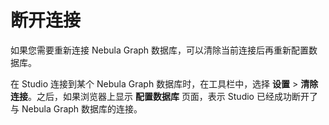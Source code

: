 # 断开连接

如果您需要重新连接 Nebula Graph 数据库，可以清除当前连接后再重新配置数据库。

在 Studio 连接到某个 Nebula Graph 数据库时，在工具栏中，选择 **设置** > **清除连接**。之后，如果浏览器上显示 **配置数据库** 页面，表示 Studio 已经成功断开了与 Nebula Graph 数据库的连接。
